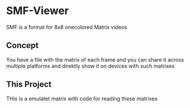 # SMF-Viewer
SMF is a format for 8x8 onecolored Matrix videos
## Concept
You have a file with the matrix of each frame and you can share it across multiple platforms and direktly show it on devices with such matrixes
## This Project
THis is a emulatet matrix with code for reading these matrixes